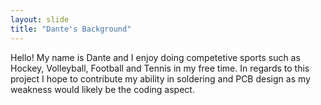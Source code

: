 ```yaml
---
layout: slide
title: "Dante's Background"
---
```

Hello! My name is Dante and I enjoy doing competetive sports such as Hockey, Volleyball, Football and Tennis in my free time. In regards to this project I hope to contribute my ability in soldering and PCB design as my weakness would likely be the coding aspect. 
